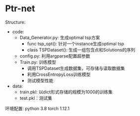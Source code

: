 # Ptr-net

Structure:
- code:
  - Data_Generator.py: 生成optimal tsp方案
    - func tsp_opt(): 针对一个instance生成optimal tsp
    - class TSPDataset(): 生成一组包含点和Solutions的序列
  - config.py: 利用argparse配置超参数
  - Train.py: 训练模型
    - 调用TSPDataset生成数据集，可存储与读取数据集
    - 利用CrossEntropyLoss训练模型
    - 测试模型性能
- data:
  - train.pkl: 以dict形式存储的规模为1000的训练集
  - test.pkl：测试集
 
环境配置:
python 3.8
torch 1.12.1
